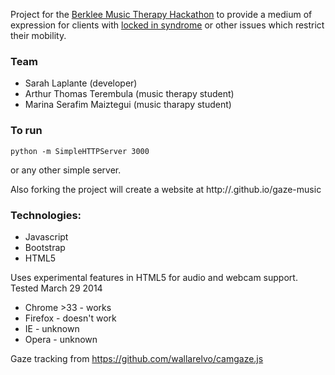 Project for the [Berklee Music Therapy Hackathon](http://www.berklee.edu/mthack) to provide a medium of expression for clients with [locked in syndrome](http://en.wikipedia.org/wiki/Locked-in_syndrome) or other issues which restrict their mobility.

### Team

* Sarah Laplante (developer)
* Arthur Thomas Terembula (music therapy student)
* Marina Serafim Maiztegui (music tharapy student)

### To run

    python -m SimpleHTTPServer 3000

or any other simple server.

Also forking the project will create a website at http://<your-github-username>.github.io/gaze-music

### Technologies:

* Javascript
* Bootstrap
* HTML5

Uses experimental features in HTML5 for audio and webcam support. Tested March 29 2014

* Chrome >33 - works
* Firefox - doesn't work
* IE - unknown
* Opera - unknown

Gaze tracking from https://github.com/wallarelvo/camgaze.js
